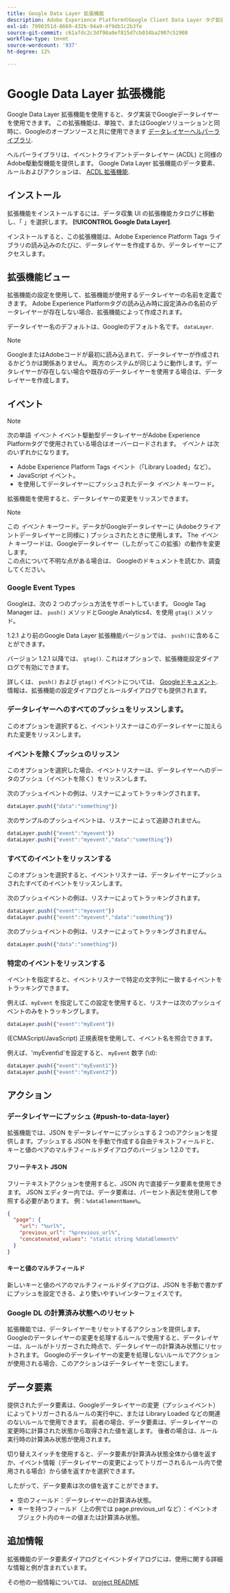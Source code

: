 ```yaml
---
title: Google Data Layer 拡張機能
description: Adobe Experience PlatformのGoogle Client Data Layer タグ拡張機能について説明します。
exl-id: 7990351d-8669-432b-94a9-4f9db1c2b3fe
source-git-commit: c61afdc2c3df98a0ef815d7cb034ba2907c52908
workflow-type: tm+mt
source-wordcount: '937'
ht-degree: 12%

---
```


# Google Data Layer 拡張機能

Google Data Layer 拡張機能を使用すると、タグ実装でGoogleデータレイヤーを使用できます。 この拡張機能は、単独で、またはGoogleソリューションと同時に、Googleのオープンソースと共に使用できます [データレイヤーヘルパーライブラリ](https://github.com/google/data-layer-helper).

ヘルパーライブラリは、イベントクライアントデータレイヤー (ACDL) と同様のAdobe駆動型機能を提供します。 Google Data Layer 拡張機能のデータ要素、ルールおよびアクションは、 [ACDL 拡張機能](../client-data-layer/overview.md).

## インストール

拡張機能をインストールするには、データ収集 UI の拡張機能カタログに移動し、「 」を選択します。 **[!UICONTROL Google Data Layer]**.

インストールすると、この拡張機能は、Adobe Experience Platform Tags ライブラリの読み込みのたびに、データレイヤーを作成するか、データレイヤーにアクセスします。

## 拡張機能ビュー

拡張機能の設定を使用して、拡張機能が使用するデータレイヤーの名前を定義できます。 Adobe Experience Platformタグの読み込み時に設定済みの名前のデータレイヤーが存在しない場合、拡張機能によって作成されます。

データレイヤー名のデフォルトは、Googleのデフォルト名です。 `dataLayer`.

>[!NOTE]
>
>GoogleまたはAdobeコードが最初に読み込まれて、データレイヤーが作成されるかどうかは関係ありません。 両方のシステムが同じように動作します。データレイヤーが存在しない場合や既存のデータレイヤーを使用する場合は、データレイヤーを作成します。

## イベント

>[!NOTE]
>
>次の単語 _イベント_ イベント駆動型データレイヤーがAdobe Experience Platformタグで使用されている場合はオーバーロードされます。 _イベント_ は次のいずれかになります。
> - Adobe Experience Platform Tags イベント（「Library Loaded」など）。
> - JavaScript イベント。
> - を使用してデータレイヤーにプッシュされたデータ _イベント_ キーワード。

拡張機能を使用すると、データレイヤーの変更をリッスンできます。

>[!NOTE]
>
>この _イベント_ キーワード。データがGoogleデータレイヤーに (Adobeクライアントデータレイヤーと同様に ) プッシュされたときに使用します。 The _イベント_ キーワードは、Googleデータレイヤー（したがってこの拡張）の動作を変更します。\
> この点について不明な点がある場合は、 Googleのドキュメントを読むか、調査してください。

### Google Event Types

Googleは、次の 2 つのプッシュ方法をサポートしています。 Google Tag Manager は、 `push()` メソッドとGoogle Analytics4、を使用 `gtag()` メソッド。

1.2.1 より前のGoogle Data Layer 拡張機能バージョンでは、 `push()`に含めることができます。

バージョン 1.2.1 以降では、 `gtag()`.  これはオプションで、拡張機能設定ダイアログで有効にできます。

詳しくは、 `push()` および `gtag()` イベントについては、 [Googleドキュメント](https://developers.google.com/analytics/devguides/collection/ga4/reference/events?client_type=gtag).  情報は、拡張機能の設定ダイアログとルールダイアログでも提供されます。

### データレイヤーへのすべてのプッシュをリッスンします。

このオプションを選択すると、イベントリスナーはこのデータレイヤーに加えられた変更をリッスンします。

### イベントを除くプッシュのリッスン

このオプションを選択した場合、イベントリスナーは、データレイヤーへのデータのプッシュ（イベントを除く）をリッスンします。

次のプッシュイベントの例は、リスナーによってトラッキングされます。

```js
dataLayer.push({"data":"something"})
```

次のサンプルのプッシュイベントは、リスナーによって追跡されません。

```js
dataLayer.push({"event":"myevent"})
dataLayer.push({"event":"myevent","data":"something"})
```

### すべてのイベントをリッスンする

このオプションを選択すると、イベントリスナーは、データレイヤーにプッシュされたすべてのイベントをリッスンします。

次のプッシュイベントの例は、リスナーによってトラッキングされます。

```js
dataLayer.push({"event":"myevent"})
dataLayer.push({"event":"myevent","data":"something"})
```

次のプッシュイベントの例は、リスナーによってトラッキングされません。

```js
dataLayer.push({"data":"something"})
```

### 特定のイベントをリッスンする

イベントを指定すると、イベントリスナーで特定の文字列に一致するイベントをトラッキングできます。

例えば、`myEvent` を指定してこの設定を使用すると、リスナーは次のプッシュイベントのみをトラッキングします。

```js
dataLayer.push({"event":"myEvent"})
```

(ECMAScript/JavaScript) 正規表現を使用して、イベント名を照合できます。

例えば、&#39;myEvent\d&#39;を設定すると、 `myEvent` 数字 (\d):

```js
dataLayer.push({"event":"myEvent1"})
dataLayer.push({"event":"myEvent2"})
```

## アクション

### データレイヤーにプッシュ {#push-to-data-layer}

拡張機能では、JSON をデータレイヤーにプッシュする 2 つのアクションを提供します。プッシュする JSON を手動で作成する自由テキストフィールドと、キーと値のペアのマルチフィールドダイアログのバージョン 1.2.0 です。

#### フリーテキスト JSON

フリーテキストアクションを使用すると、JSON 内で直接データ要素を使用できます。 JSON エディター内では、データ要素は、パーセント表記を使用して参照する必要があります。 例：`%dataElementName%`。

```json
{
  "page": {
    "url": "%url%",
    "previous_url": "%previous_url%",
    "concatenated_values": "static string %dataElement%"
  }
}
```

#### キーと値のマルチフィールド

新しいキーと値のペアのマルチフィールドダイアログは、JSON を手動で書かずにプッシュを設定できる、より使いやすいインターフェイスです。

### Google DL の計算済み状態へのリセット

拡張機能では、データレイヤーをリセットするアクションを提供します。 Googleのデータレイヤーの変更を処理するルールで使用すると、データレイヤーは、ルールがトリガーされた時点で、データレイヤーの計算済み状態にリセットされます。 Googleのデータレイヤーの変更を処理しないルールでアクションが使用される場合、このアクションはデータレイヤーを空にします。

## データ要素

提供されたデータ要素は、Googleデータレイヤーの変更（プッシュイベント）によってトリガーされるルールの実行中に、または Library Loaded などの関連のないルールで使用できます。 前者の場合、データ要素は、データレイヤーの変更時に計算された状態から取得された値を返します。 後者の場合は、ルール実行時の計算済み状態が使用されます。

切り替えスイッチを使用すると、データ要素が計算済み状態全体から値を返すか、イベント情報（データレイヤーの変更によってトリガーされるルール内で使用される場合）から値を返すかを選択できます。

したがって、データ要素は次の値を返すことができます。

- 空のフィールド：データレイヤーの計算済み状態。
- キーを持つフィールド（上の例では page.previous_url など）：イベントオブジェクト内のキーの値または計算済み状態。

## 追加情報

拡張機能のデータ要素ダイアログとイベントダイアログには、使用に関する詳細な情報と例が含まれています。

その他の一般情報については、 [project README](https://github.com/adobe/reactor-extension-googledatalayer/blob/main/README.md)
